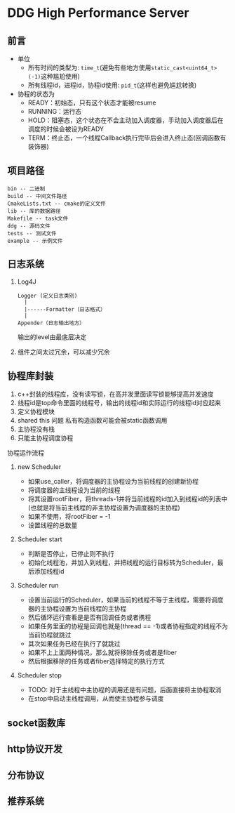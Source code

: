 # DDG High Performance Server

## 前言

* 单位
  * 所有时间的类型为: `time_t`(避免有些地方使用`static_cast<uint64_t>(-1)`这种尴尬使用)
  * 所有线程id，进程id，协程id使用: `pid_t`(这样也避免尴尬转换)
* 协程的状态为
  * READY：初始态，只有这个状态才能被resume
  * RUNNING：运行态
  * HOLD：阻塞态，这个状态在不会主动加入调度器，手动加入调度器后在调度的时候会被设为READY
  * TERM：终止态，一个线程Callback执行完毕后会进入终止态(回调函数有装饰器)

## 项目路径

```shell
bin -- 二进制
build -- 中间文件路径
CmakeLists.txt -- cmake的定义文件
lib -- 库的数据路径
Makefile -- task文件
ddg -- 源码文件
tests -- 测试文件
example -- 示例文件
```

## 日志系统

1. Log4J

    ```shell
    Logger (定义日志类别)
      |
      |------Formatter（日志格式）
      |
    Appender（日志输出地方）
    ```

    输出的level由最底层决定

2. 组件之间太过冗余，可以减少冗余

## 协程库封装

1. c++封装的线程库，没有读写锁，在高并发里面读写锁能够提高并发速度
2. 线程id是top命令里面的线程号，输出的线程id和实际运行的线程id对应起来
3. 定义协程模块
4. shared this 问题 私有构造函数可能会被static函数调用
5. 主协程没有栈
6. 只能主协程调度协程

协程运作流程

1. new Scheduler
    * 如果use_caller，将调度器的主协程设为当前线程的创建新协程
    * 将调度器的主线程设为当前的线程
    * 将其设置rootFiber，将threads-1并将当前线程的id加入到线程id的列表中(也就是将当前主线程的非主协程设置为调度器的主协程)
    * 如果不使用，将rootFiber = -1
    * 设置线程的总数量

2. Scheduler start
    * 判断是否停止，已停止则不执行
    * 初始化线程池，并加入到线程，并把线程的运行目标转为Scheduler，最后添加线程id

3. Scheduler run
    * 设置当前运行的Scheduler，如果当前的线程不等于主线程，需要将调度器的主协程设置为当前线程的主协程
    * 然后循环运行查看是是否有回调任务或者携程
    * 如果任务里面的协程是回调也就是(thread == -1)或者协程指定的线程不为当前协程就跳过
    * 其次如果任务已经在执行了就跳过
    * 如果不上上面两种情况，那么就将移除任务或者是fiber
    * 然后根据移除的任务或者fiber选择特定的执行方式

4. Scheduler stop
    * TODO: 对于主线程中主协程的调用还是有问题，后面直接将主协程取消
    * 在stop中启动主线程调用，从而使主协程参与调度

## socket函数库

## http协议开发

## 分布协议

## 推荐系统
